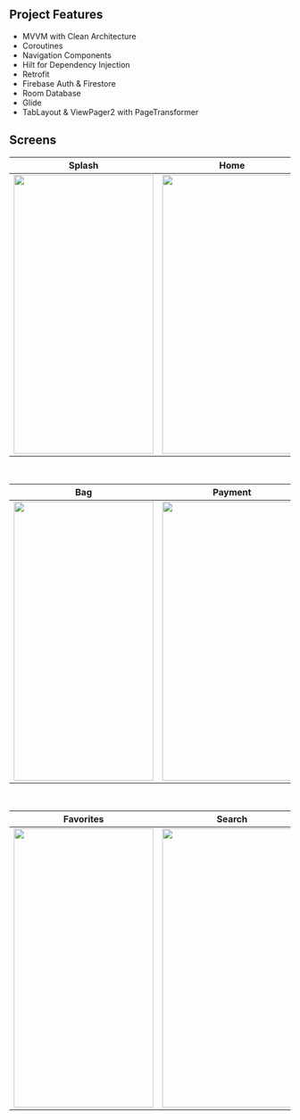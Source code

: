 ## Project Features
 - MVVM with Clean Architecture
 - Coroutines
 - Navigation Components
 - Hilt for Dependency Injection
 - Retrofit
 - Firebase Auth & Firestore
 - Room Database
 - Glide
 - TabLayout & ViewPager2 with PageTransformer

## Screens

| Splash | Home | Detail |
| ------ | ---- | ------ |
|<img src="https://user-images.githubusercontent.com/29903779/178731435-76e4d3a8-2a49-4a02-a669-e59e5ebb80ed.jpeg" width="250" height="500"/>|<img src="https://user-images.githubusercontent.com/29903779/178731521-144eafb0-07d0-42ba-ae51-a056e7f3ee38.jpeg" width="250" height="500"/>|<img src="https://user-images.githubusercontent.com/29903779/178732202-2a38a091-3fc5-4459-afff-c61ac64ec085.jpeg" width="250" height="500"/>|

</br>

| Bag | Payment | Success |
| --- | ------- | ------- |
|<img src="https://user-images.githubusercontent.com/29903779/178735674-e5bc7522-b658-4378-8889-80ddcd40f0e4.jpeg" width="250" height="500"/>|<img src="https://user-images.githubusercontent.com/29903779/178735688-0fb83c14-65c1-4f3a-8a94-0f6527e29b1a.jpeg" width="250" height="500"/>|<img src="https://user-images.githubusercontent.com/29903779/178735692-b37d1357-7df7-41d5-b1be-350bcdc87bcc.jpeg" width="250" height="500"/>|

</br>

| Favorites | Search | Profile |
| --------- | ------ | ------- |
|<img src="https://user-images.githubusercontent.com/29903779/178732712-00cbc7eb-106a-40d1-80d5-8760f3f16e5c.jpeg" width="250" height="500"/>|<img src="https://user-images.githubusercontent.com/29903779/178732793-ece04a7c-2809-4ee3-a21a-4c502f2c4fd7.jpeg" width="250" height="500"/>|<img src="https://user-images.githubusercontent.com/29903779/178732899-aeded36f-c90b-4dcd-a9e6-fdb6469b9cf1.jpeg" width="250" height="500"/>|
